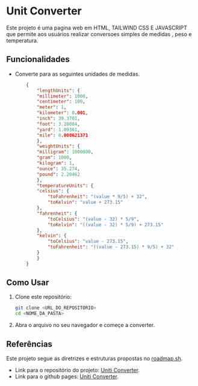 # Unit Converter

Este projeto é uma pagina web em HTML, TAILWIND CSS E JAVASCRIPT que permite aos usuários realizar conversoes simples de medidas , peso e temperatura.

## Funcionalidades

- Converte para as seguintes unidades de medidas.
    ```json
        {
            "lengthUnits": {
            "millimeter": 1000,
            "centimeter": 100,
            "meter": 1,
            "kilometer": 0.001,
            "inch": 39.3701,
            "foot": 3.28084,
            "yard": 1.09361,
            "mile": 0.000621371
            },
            "weightUnits": {
            "milligram": 1000000,
            "gram": 1000,
            "kilogram": 1,
            "ounce": 35.274,
            "pound": 2.20462
            },
            "temperatureUnits": {
            "celsius": {
                "toFahrenheit": "(value * 9/5) + 32",
                "toKelvin": "value + 273.15"
            },
            "fahrenheit": {
                "toCelsius": "(value - 32) * 5/9",
                "toKelvin": "((value - 32) * 5/9) + 273.15"
            },
            "kelvin": {
                "toCelsius": "value - 273.15",
                "toFahrenheit": "((value - 273.15) * 9/5) + 32"
            }
            }
        }

    ```

## Como Usar

1. Clone este repositório:
   ```bash
   git clone <URL_DO_REPOSITORIO>
   cd <NOME_DA_PASTA>

2. Abra o arquivo no seu navegador e começe a converter.

## Referências

Este projeto segue as diretrizes e estruturas propostas no [roadmap.sh](https://roadmap.sh/projects/unit-converter).

- Link para o repositório do projeto: [Uniti Converter](https://github.com/ryan-junio-oliveira/unit-converter).
- Link para o github pages: [Uniti Converter](https://ryan-junio-oliveira.github.io/unit-converter/).
